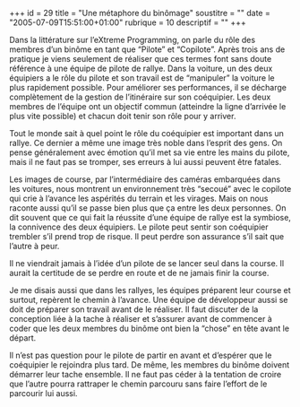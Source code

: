+++
id = 29
title = "Une métaphore du binômage"
soustitre = ""
date = "2005-07-09T15:51:00+01:00"
rubrique = 10
descriptif = ""
+++

<div class="chapo"></div>
Dans la littérature sur l’eXtreme Programming, on parle du rôle des membres d’un binôme en tant que “Pilote” et “Copilote”. Après trois ans de pratique je viens seulement de réaliser que ces termes font sans doute référence à une équipe de pilote de rallye. Dans la voiture, un des deux équipiers a le rôle du pilote et son travail est de “manipuler” la voiture le plus rapidement possible. Pour améliorer ses performances, il se décharge complètement de la gestion de l’itinéraire sur son coéquipier.
Les deux membres de l’équipe ont un objectif commun (atteindre la ligne d’arrivée le plus vite possible) et chacun doit tenir son rôle pour y arriver.

Tout le monde sait à quel point le rôle du coéquipier est important dans un rallye. Ce dernier a même une image très noble dans l’esprit des gens. On pense généralement avec émotion qu’il met sa vie entre les mains du pilote, mais il ne faut pas se tromper, ses erreurs à lui aussi peuvent être fatales.

Les images de course, par l’intermédiaire des caméras embarquées dans les voitures, nous montrent un environnement très “secoué” avec le copilote qui crie à l’avance les aspérités du terrain et les virages. Mais on nous raconte aussi qu’il se passe bien plus que ça entre les deux personnes. On dit souvent que ce qui fait la réussite d’une équipe de rallye est la symbiose, la connivence des deux équipiers. Le pilote peut sentir son coéquipier trembler s’il prend trop de risque. Il peut perdre son assurance s’il sait que l’autre à peur.

Il ne viendrait jamais à l’idée d’un pilote de se lancer seul dans la course. Il aurait la certitude de se perdre en route et de ne jamais finir la course.

Je me disais aussi que dans les rallyes, les équipes préparent leur course et surtout, repèrent le chemin à l’avance. Une équipe de développeur aussi se doit de préparer son travail avant de le réaliser. Il faut discuter de la conception liée à la tache à réaliser et s’assurer avant de commencer à coder que les deux membres du binôme ont bien la “chose” en tête avant le départ.

Il n’est pas question pour le pilote de partir en avant et d’espérer que le coéquipier le rejoindra plus tard. De même, les membres du binôme doivent démarrer leur tache ensemble. Il ne faut pas céder à la tentation de croire que l’autre pourra rattraper le chemin parcouru sans faire l’effort de le parcourir lui aussi.